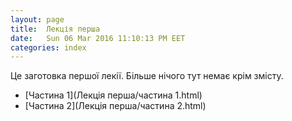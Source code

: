 ```yaml
---
layout: page
title:  Лекція перша
date:   Sun 06 Mar 2016 11:10:13 PM EET
categories: index
---
```


Це заготовка першої лекії. Більше нічого тут немає крім змісту.

  * [Частина 1](Лекція перша/частина 1.html)
  * [Частина 2](Лекція перша/частина 2.html)
